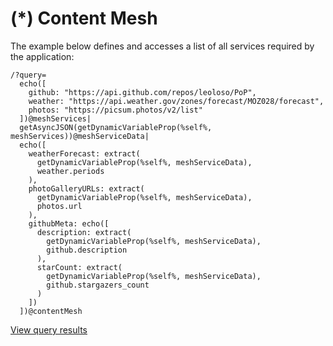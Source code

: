# (*) Content Mesh

The example below defines and accesses a list of all services required by the application:

```less
/?query=
  echo([
    github: "https://api.github.com/repos/leoloso/PoP",
    weather: "https://api.weather.gov/zones/forecast/MOZ028/forecast",
    photos: "https://picsum.photos/v2/list"
  ])@meshServices|
  getAsyncJSON(getDynamicVariableProp(%self%, meshServices))@meshServiceData|
  echo([
    weatherForecast: extract(
      getDynamicVariableProp(%self%, meshServiceData),
      weather.periods
    ),
    photoGalleryURLs: extract(
      getDynamicVariableProp(%self%, meshServiceData),
      photos.url
    ),
    githubMeta: echo([
      description: extract(
        getDynamicVariableProp(%self%, meshServiceData),
        github.description
      ),
      starCount: extract(
        getDynamicVariableProp(%self%, meshServiceData),
        github.stargazers_count
      )
    ])
  ])@contentMesh
```

<a href="https://newapi.getpop.org/api/graphql/?query=echo(%5Bgithub:%22https://api.github.com/repos/leoloso/PoP%22,weather:%22https://api.weather.gov/zones/forecast/MOZ028/forecast%22,photos:%22https://picsum.photos/v2/list%22%5D)@meshServices%7CgetAsyncJSON(getDynamicVariableProp(%self%,meshServices))@meshServiceData%7Cecho(%5BweatherForecast:extract(getDynamicVariableProp(%self%,meshServiceData),weather.periods),photoGalleryURLs:extract(getDynamicVariableProp(%self%,meshServiceData),photos.url),githubMeta:echo(%5Bdescription:extract(getDynamicVariableProp(%self%,meshServiceData),github.description),starCount:extract(getDynamicVariableProp(%self%,meshServiceData),github.stargazers_count)%5D)%5D)@contentMesh">View query results</a>

